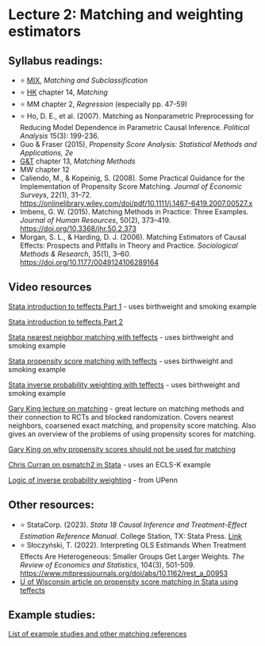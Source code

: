 # Lecture 2: Matching and weighting estimators

## Syllabus readings:

* :star: [MIX](https://mixtape.scunning.com/), *Matching and Subclassification*
* :star: [HK](https://theeffectbook.net/) chapter 14, *Matching*
* :star: MM chapter 2, *Regression* (especially pp. 47-59)
* :star: Ho, D. E., et al. (2007). Matching as Nonparametric Preprocessing for Reducing Model Dependence in Parametric Causal Inference. *Political Analysis* 15(3): 199-236.
* Guo & Fraser (2015), *Propensity Score Analysis: Statistical Methods and Applications, 2e*
* [G&T](https://elibrary.worldbank.org/doi/book/10.1596/978-1-4648-1497-6?chapterTab=true) chapter 13, *Matching Methods*
* MW chapter 12
* Caliendo, M., & Kopeinig, S. (2008). Some Practical Guidance for the Implementation of Propensity Score Matching. *Journal of Economic Surveys*, 22(1), 31–72. https://onlinelibrary.wiley.com/doi/pdf/10.1111/j.1467-6419.2007.00527.x
* Imbens, G. W. (2015). Matching Methods in Practice: Three Examples. *Journal of Human Resources*, 50(2), 373–419. https://doi.org/10.3368/jhr.50.2.373 
* Morgan, S. L., & Harding, D. J. (2006). Matching Estimators of Causal Effects: Prospects and Pitfalls in Theory and Practice. *Sociological Methods & Research*, 35(1), 3–60. https://doi.org/10.1177/0049124106289164


## Video resources

[Stata introduction to teffects Part 1](https://www.youtube.com/watch?v=p578jxAPJT4) - uses birthweight and smoking example

[Stata introduction to teffects Part 2](https://www.youtube.com/watch?v=v4l3F3BrtlQ)

[Stata nearest neighbor matching with teffects](https://www.youtube.com/watch?v=mEqwQ0FI2Vg) - uses birthweight and smoking example

[Stata propensity score matching with teffects](https://www.youtube.com/watch?v=hnyh1cUFiOE) - uses birthweight and smoking example

[Stata inverse probability weighting with teffects](https://www.youtube.com/watch?v=fmnkEmlJPOU) - uses birthweight and smoking example

[Gary King lecture on matching](https://www.youtube.com/watch?v=tvMyjDi4dyg) - great lecture on matching methods and their connection to RCTs and blocked randomization. Covers nearest neighbors, coarsened exact matching, and propensity score matching. Also gives an overview of the problems of using propensity scores for matching.

[Gary King on why propensity scores should not be used for matching](https://www.youtube.com/watch?v=rBv39pK1iEs)

[Chris Curran on psmatch2 in Stata](https://www.youtube.com/watch?v=7RT8zFC5Rac) - uses an ECLS-K example

[Logic of inverse probability weighting](https://www.youtube.com/watch?v=VJhLaOdpUv0) - from UPenn


## Other resources:

* :star: StataCorp. (2023). *Stata 18 Causal Inference and Treatment-Effect Estimation Reference Manual.* College Station, TX: Stata Press. [Link](https://www.stata.com/manuals/causal.pdf)
* :star: Słoczyński, T. (2022). Interpreting OLS Estimands When Treatment Effects Are Heterogeneous: Smaller Groups Get Larger Weights. *The Review of Economics and Statistics*, 104(3), 501-509. https://www.mitpressjournals.org/doi/abs/10.1162/rest_a_00953
* [U of Wisconsin article on propensity score matching in Stata using teffects](https://www.ssc.wisc.edu/sscc/pubs/stata_psmatch.htm)


## Example studies:

[List of example studies and other matching references](https://github.com/spcorcor18/LPO-8852/blob/main/lectures/Lecture%202%20-%20Matching%20and%20weighting%20estimators/Example%20studies%20-%20matching.md)


